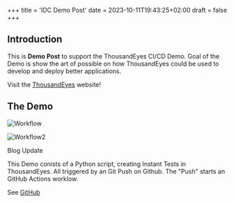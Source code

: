 +++
title = 'IDC Demo Post'
date = 2023-10-11T19:43:25+02:00
draft = false
+++

## Introduction

This is **Demo Post** to support the ThousandEyes CI/CD Demo.
Goal of the Demo is show the art of possible on how ThousandEyes could be used to develop and deploy better applications.  

Visit the [ThousandEyes](https://www.thousandeyes.com) website!

## The Demo

![Workflow](/images/my_post_folder/my_image.png)

![Workflow2](/images/my_post_folder/my_image2.png)

Blog Update

This Demo conists of a Python script, creating Instant Tests in ThousandEyes. All triggered by an Git Push on Github. The "Push" starts an GitHub Actions worklow. 

See [GitHub](https://github.com/dirk-w85/te-cicd)


